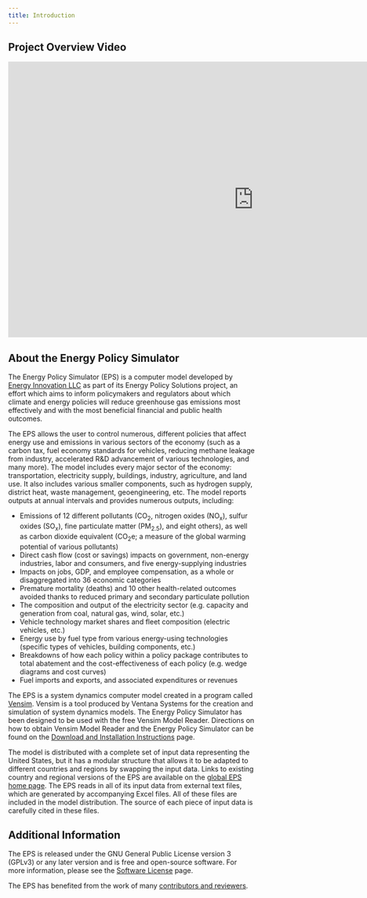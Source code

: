 ```yaml
---
title: Introduction
---
```

## Project Overview Video
<iframe width="1000" height="562" src="https://www.youtube.com/embed/LuP6vUhrDx8" frameborder="0" allow="autoplay; encrypted-media" allowfullscreen></iframe>

## About the Energy Policy Simulator

The Energy Policy Simulator (EPS) is a computer model developed by [Energy Innovation LLC](https://energyinnovation.org/) as part of its Energy Policy Solutions project, an effort which aims to inform policymakers and regulators about which climate and energy policies will reduce greenhouse gas emissions most effectively and with the most beneficial financial and public health outcomes.

The EPS allows the user to control numerous, different policies that affect energy use and emissions in various sectors of the economy (such as a carbon tax, fuel economy standards for vehicles, reducing methane leakage from industry, accelerated R&D advancement of various technologies, and many more).  The model includes every major sector of the economy: transportation, electricity supply, buildings, industry, agriculture, and land use.  It also includes various smaller components, such as hydrogen supply, district heat, waste management, geoengineering, etc.  The model reports outputs at annual intervals and provides numerous outputs, including:

* Emissions of 12 different pollutants (CO<sub>2</sub>, nitrogen oxides (NO<sub>x</sub>), sulfur oxides (SO<sub>x</sub>), fine particulate matter (PM<sub>2.5</sub>), and eight others), as well as carbon dioxide equivalent (CO<sub>2</sub>e; a measure of the global warming potential of various pollutants)
* Direct cash flow (cost or savings) impacts on government, non-energy industries, labor and consumers, and five energy-supplying industries
* Impacts on jobs, GDP, and employee compensation, as a whole or disaggregated into 36 economic categories
* Premature mortality (deaths) and 10 other health-related outcomes avoided thanks to reduced primary and secondary particulate pollution
* The composition and output of the electricity sector (e.g. capacity and generation from coal, natural gas, wind, solar, etc.)
* Vehicle technology market shares and fleet composition (electric vehicles, etc.)
* Energy use by fuel type from various energy-using technologies (specific types of vehicles, building components, etc.)
* Breakdowns of how each policy within a policy package contributes to total abatement and the cost-effectiveness of each policy (e.g. wedge diagrams and cost curves)
* Fuel imports and exports, and associated expenditures or revenues

The EPS is a system dynamics computer model created in a program called [Vensim](http://vensim.com/).  Vensim is a tool produced by Ventana Systems for the creation and simulation of system dynamics models.  The Energy Policy Simulator has been designed to be used with the free Vensim Model Reader.  Directions on how to obtain Vensim Model Reader and the Energy Policy Simulator can be found on the [Download and Installation Instructions](download) page.

The model is distributed with a complete set of input data representing the United States, but it has a modular structure that allows it to be adapted to different countries and regions by swapping the input data.  Links to existing country and regional versions of the EPS are available on the [global EPS home page](https://energypolicy.solutions).  The EPS reads in all of its input data from external text files, which are generated by accompanying Excel files.  All of these files are included in the model distribution.  The source of each piece of input data is carefully cited in these files.

## Additional Information

The EPS is released under the GNU General Public License version 3 (GPLv3) or any later version and is free and open-source software.  For more information, please see the [Software License](software-license) page.

The EPS has benefited from the work of many [contributors and reviewers](acknowledgement).
